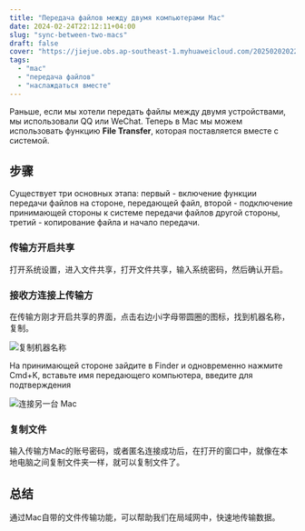 ```yaml
---
title: "Передача файлов между двумя компьютерами Mac"
date: 2024-02-24T22:12:11+04:00
slug: "sync-between-two-macs"
draft: false
cover: "https://jiejue.obs.ap-southeast-1.myhuaweicloud.com/20250202022932603.webp"
tags:
  - "mac"
  - "передача файлов"
  - "наслаждаться вместе"
---
```


Раньше, если мы хотели передать файлы между двумя устройствами, мы использовали QQ или WeChat. Теперь в Mac мы можем использовать функцию **File Transfer**, которая поставляется вместе с системой.

<!--more-->

## 步骤

Существует три основных этапа: первый - включение функции передачи файлов на стороне, передающей файл, второй - подключение принимающей стороны к системе передачи файлов другой стороны, третий - копирование файла и начало передачи.

### 传输方开启共享
打开系统设置，进入文件共享，打开文件共享，输入系统密码，然后确认开启。

### 接收方连接上传输方
在传输方刚才开启共享的界面，点击右边小i字母带圆圈的图标，找到机器名称，复制。

![复制机器名称](https://jiejue.obs.ap-southeast-1.myhuaweicloud.com/20250202022953766.webp)

На принимающей стороне зайдите в Finder и одновременно нажмите Cmd+K, вставьте имя передающего компьютера, введите для подтверждения

![连接另一台 Mac](https://jiejue.obs.ap-southeast-1.myhuaweicloud.com/20250202023012907.webp)

### 复制文件
输入传输方Mac的账号密码，或者匿名连接成功后，在打开的窗口中，就像在本地电脑之间复制文件夹一样，就可以复制文件了。

## 总结
通过Mac自带的文件传输功能，可以帮助我们在局域网中，快速地传输数据。

